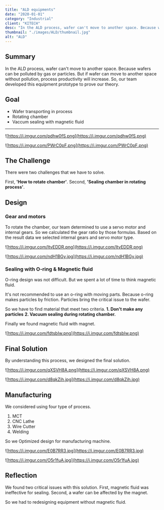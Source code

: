 ```yaml
---
title: "ALD equipments"
date: "2020-01-01"
category: "Industrial"
client: "KITECH"
desc: "In the ALD process, wafer can't move to another space. Because wafers can be polluted by gas or particles. But if wafer can move to another space without pollution, process productivity will increase. So, our team developed this equipment prototype to prove our theory."
thumbnail: "./images/ALD/thumbnail.jpg"
alt: "ALD"
---
```


## Summary

In the ALD process, wafer can't move to another space. Because wafers can be polluted by gas or particles. But if wafer can move to another space without pollution, process productivity will increase. So, our team developed this equipment prototype to prove our theory.

## Goal

- Wafer transporting in process
- Rotating chamber
- Vaccum sealing with magnetic fluid

---

![https://i.imgur.com/pdhw0fS.png](https://i.imgur.com/pdhw0fS.png)

![https://i.imgur.com/PWrC0pF.png](https://i.imgur.com/PWrC0pF.png)

## The Challenge

There were two challenges that we have to solve.

First, **'How to rotate chamber'**. Second, **'Sealing chamber in rotating process'**.

## Design

### Gear and motors

To rotate the chamber, our team determined to use a servo motor and internal gears. So we calculated the gear ratio by those formulas. Based on the result data we selected internal gears and servo motor type.

![https://i.imgur.com/ItvEDDR.png](https://i.imgur.com/ItvEDDR.png)

![https://i.imgur.com/ndH1BGy.jpg](https://i.imgur.com/ndH1BGy.jpg)

### Sealing with O-ring & Magnetic fluid

O-ring design was not difficult. But we spent a lot of time to think magnetic fluid.

It's not recommended to use an o-ring with moving parts. Because o-ring makes particles by friction. Particles bring the critical issue to the wafer.

So we have to find material that meet two criteria.
**1. Don't make any particles**
**2. Vacuum sealing during rotating chamber.**

Finally we found magnetic fluid with magnet.

![https://i.imgur.com/fdtsbIw.png](https://i.imgur.com/fdtsbIw.png)

## Final Solution

By understanding this process, we designed the final solution.

![https://i.imgur.com/qXSVH8A.png](https://i.imgur.com/qXSVH8A.png)

![https://i.imgur.com/d8qkZih.jpg](https://i.imgur.com/d8qkZih.jpg)

## Manufacturing

We considered using four type of process.

1. MCT
2. CNC Lathe
3. Wire Cutter
4. Welding

So we Optimized design for manufacturing machine.

![https://i.imgur.com/E0B7RR3.jpg](https://i.imgur.com/E0B7RR3.jpg)

![https://i.imgur.com/O5r1fuA.jpg](https://i.imgur.com/O5r1fuA.jpg)

## Reflection

We found two critical issues with this solution. First, magnetic fluid was ineffective for sealing. Second, a wafer can be affected by the magnet.

So we had to redesigning equipment without magnetic fluid.
